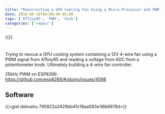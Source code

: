 ```yaml
---
title: "Resurrecting a GPU Cooling Fan Using a Micro-Processor and PWM"
date: 2018-06-16T00:00:00-05:00
tags: ['ATTiny85', 'PWM', 'hack']
categories: ['repair']
---
```


{{<youtube ZMIODZTbhCA>}}

#

Trying to rescue a GPU cooling system containing a 12V 4-wire fan using a PWM signal from ATtiny85 and reading a voltage from ADC from a potentiometer knob. Ultimately building a 4-wire fan controller.

25kHz PWM on ESP8266: https://github.com/esp8266/Arduino/issues/4598

## Software

{{<gist debsahu 795922a2429bb41c18aa083e38b6678d>}}